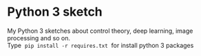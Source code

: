 # Python 3 sketch
My Python 3 sketches about control theory, deep learning, image processing and so on.<br>
Type &nbsp;```pip install -r requires.txt``` &nbsp;for install python 3 packages
